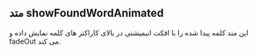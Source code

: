 ## متد showFoundWordAnimated

این متد کلمه پیدا شده را با افکت انیمیشنی در بالای کاراکتر های کلمه نمایش داده و fadeOut می کند.
